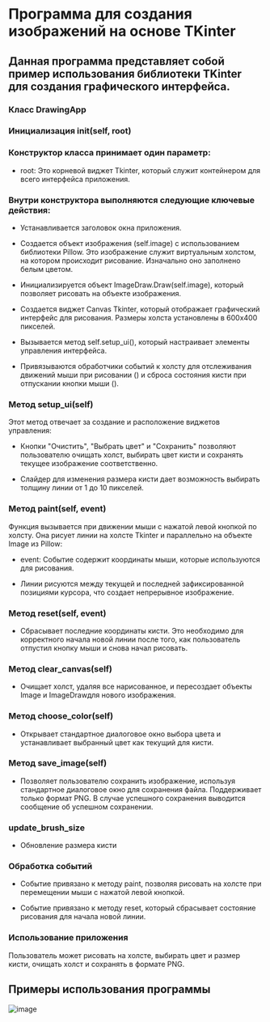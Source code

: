 # Программа для создания изображений на основе TKinter
## Данная программа представляет собой пример использования библиотеки TKinter для создания графического интерфейса.

### Класс DrawingApp

### Инициализация __init__(self, root)

### Конструктор класса принимает один параметр:

- root: Это корневой виджет Tkinter, который служит контейнером для всего интерфейса приложения.

### Внутри конструктора выполняются следующие ключевые действия:

- Устанавливается заголовок окна приложения.

- Создается объект изображения (self.image) с использованием библиотеки Pillow. Это изображение служит виртуальным холстом, на котором происходит рисование. Изначально оно заполнено белым цветом.

- Инициализируется объект ImageDraw.Draw(self.image), который позволяет рисовать на объекте изображения.

- Создается виджет Canvas Tkinter, который отображает графический интерфейс для рисования. Размеры холста установлены в 600x400 пикселей.

- Вызывается метод self.setup_ui(), который настраивает элементы управления интерфейса.

- Привязываются обработчики событий к холсту для отслеживания движений мыши при рисовании () и сброса состояния кисти при отпускании кнопки мыши ().

### Метод setup_ui(self)

Этот метод отвечает за создание и расположение виджетов управления:

- Кнопки "Очистить", "Выбрать цвет" и "Сохранить" позволяют пользователю очищать холст, выбирать цвет кисти и сохранять текущее изображение соответственно.

- Слайдер для изменения размера кисти дает возможность выбирать толщину линии от 1 до 10 пикселей.

### Метод paint(self, event)

Функция вызывается при движении мыши с нажатой левой кнопкой по холсту. Она рисует линии на холсте Tkinter и параллельно на объекте Image из Pillow:

- event: Событие содержит координаты мыши, которые используются для рисования.

- Линии рисуются между текущей и последней зафиксированной позициями курсора, что создает непрерывное изображение.

### Метод reset(self, event)

- Сбрасывает последние координаты кисти. Это необходимо для корректного начала новой линии после того, как пользователь отпустил кнопку мыши и снова начал рисовать.

### Метод clear_canvas(self)

- Очищает холст, удаляя все нарисованное, и пересоздает объекты Image и ImageDrawдля нового изображения.

### Метод choose_color(self)

- Открывает стандартное диалоговое окно выбора цвета и устанавливает выбранный цвет как текущий для кисти.

### Метод save_image(self)

- Позволяет пользователю сохранить изображение, используя стандартное диалоговое окно для сохранения файла. Поддерживает только формат PNG. В случае успешного сохранения выводится сообщение об успешном сохранении.

### update_brush_size
- Обновление размера кисти

### Обработка событий

-  Событие привязано к методу paint, позволяя рисовать на холсте при перемещении мыши с нажатой левой кнопкой.

-  Событие привязано к методу reset, который сбрасывает состояние рисования для начала новой линии.

### Использование приложения

Пользователь может рисовать на холсте, выбирать цвет и размер кисти, очищать холст и сохранять в формате PNG.

## Примеры использования программы
![image](https://github.com/user-attachments/assets/e9372606-1910-45c0-a1cb-fb5d7edd4982)

